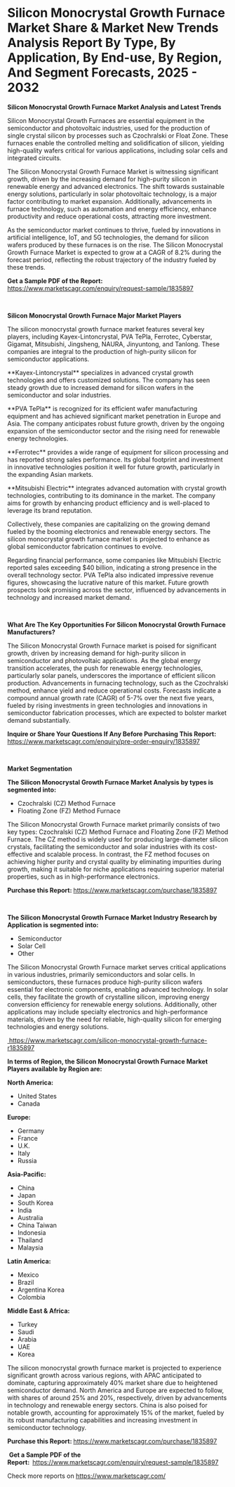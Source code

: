 <p><h1>Silicon Monocrystal Growth Furnace Market Share & Market New Trends Analysis Report By Type, By Application, By End-use, By Region, And Segment Forecasts, 2025 - 2032</h1></p><p><strong>Silicon Monocrystal Growth Furnace Market Analysis and Latest Trends</strong></p>
<p><p>Silicon Monocrystal Growth Furnaces are essential equipment in the semiconductor and photovoltaic industries, used for the production of single crystal silicon by processes such as Czochralski or Float Zone. These furnaces enable the controlled melting and solidification of silicon, yielding high-quality wafers critical for various applications, including solar cells and integrated circuits.</p><p>The Silicon Monocrystal Growth Furnace Market is witnessing significant growth, driven by the increasing demand for high-purity silicon in renewable energy and advanced electronics. The shift towards sustainable energy solutions, particularly in solar photovoltaic technology, is a major factor contributing to market expansion. Additionally, advancements in furnace technology, such as automation and energy efficiency, enhance productivity and reduce operational costs, attracting more investment.</p><p>As the semiconductor market continues to thrive, fueled by innovations in artificial intelligence, IoT, and 5G technologies, the demand for silicon wafers produced by these furnaces is on the rise. The Silicon Monocrystal Growth Furnace Market is expected to grow at a CAGR of 8.2% during the forecast period, reflecting the robust trajectory of the industry fueled by these trends.</p></p>
<p><strong>Get a Sample PDF of the Report:&nbsp;</strong> <a href="https://www.marketscagr.com/enquiry/request-sample/1835897?utm_campaign=2796&utm_medium=2&utm_source=Github&utm_content=ia&utm_term=26032025&utm_id=silicon-monocrystal-growth-furnace">https://www.marketscagr.com/enquiry/request-sample/1835897</a></p>
<p>&nbsp;</p>
<p><strong>Silicon Monocrystal Growth Furnace Major Market Players</strong></p>
<p><p>The silicon monocrystal growth furnace market features several key players, including Kayex-Lintoncrystal, PVA TePla, Ferrotec, Cyberstar, Gigamat, Mitsubishi, Jingsheng, NAURA, Jinyuntong, and Tanlong. These companies are integral to the production of high-purity silicon for semiconductor applications.</p><p>**Kayex-Lintoncrystal** specializes in advanced crystal growth technologies and offers customized solutions. The company has seen steady growth due to increased demand for silicon wafers in the semiconductor and solar industries.</p><p>**PVA TePla** is recognized for its efficient wafer manufacturing equipment and has achieved significant market penetration in Europe and Asia. The company anticipates robust future growth, driven by the ongoing expansion of the semiconductor sector and the rising need for renewable energy technologies.</p><p>**Ferrotec** provides a wide range of equipment for silicon processing and has reported strong sales performance. Its global footprint and investment in innovative technologies position it well for future growth, particularly in the expanding Asian markets.</p><p>**Mitsubishi Electric** integrates advanced automation with crystal growth technologies, contributing to its dominance in the market. The company aims for growth by enhancing product efficiency and is well-placed to leverage its brand reputation.</p><p>Collectively, these companies are capitalizing on the growing demand fueled by the booming electronics and renewable energy sectors. The silicon monocrystal growth furnace market is projected to enhance as global semiconductor fabrication continues to evolve. </p><p>Regarding financial performance, some companies like Mitsubishi Electric reported sales exceeding $40 billion, indicating a strong presence in the overall technology sector. PVA TePla also indicated impressive revenue figures, showcasing the lucrative nature of this market. Future growth prospects look promising across the sector, influenced by advancements in technology and increased market demand.</p></p>
<p>&nbsp;</p>
<p><strong>What Are The Key Opportunities For Silicon Monocrystal Growth Furnace Manufacturers?</strong></p>
<p><p>The Silicon Monocrystal Growth Furnace market is poised for significant growth, driven by increasing demand for high-purity silicon in semiconductor and photovoltaic applications. As the global energy transition accelerates, the push for renewable energy technologies, particularly solar panels, underscores the importance of efficient silicon production. Advancements in furnacing technology, such as the Czochralski method, enhance yield and reduce operational costs. Forecasts indicate a compound annual growth rate (CAGR) of 5-7% over the next five years, fueled by rising investments in green technologies and innovations in semiconductor fabrication processes, which are expected to bolster market demand substantially.</p></p>
<p><strong>Inquire or Share Your Questions If Any Before Purchasing This Report:</strong> <a href="https://www.marketscagr.com/enquiry/pre-order-enquiry/1835897?utm_campaign=2796&utm_medium=2&utm_source=Github&utm_content=ia&utm_term=26032025&utm_id=silicon-monocrystal-growth-furnace">https://www.marketscagr.com/enquiry/pre-order-enquiry/1835897</a></p>
<p>&nbsp;</p>
<p><strong>Market Segmentation</strong></p>
<p><strong>The Silicon Monocrystal Growth Furnace Market Analysis by types is segmented into:</strong></p>
<p><ul><li>Czochralski (CZ) Method Furnace</li><li>Floating Zone (FZ) Method Furnace</li></ul></p>
<p><p>The Silicon Monocrystal Growth Furnace market primarily consists of two key types: Czochralski (CZ) Method Furnace and Floating Zone (FZ) Method Furnace. The CZ method is widely used for producing large-diameter silicon crystals, facilitating the semiconductor and solar industries with its cost-effective and scalable process. In contrast, the FZ method focuses on achieving higher purity and crystal quality by eliminating impurities during growth, making it suitable for niche applications requiring superior material properties, such as in high-performance electronics.</p></p>
<p><strong>Purchase this Report:&nbsp;</strong><a href="https://www.marketscagr.com/purchase/1835897?utm_campaign=2796&utm_medium=2&utm_source=Github&utm_content=ia&utm_term=26032025&utm_id=silicon-monocrystal-growth-furnace">https://www.marketscagr.com/purchase/1835897</a></p>
<p>&nbsp;</p>
<p><strong>The Silicon Monocrystal Growth Furnace Market Industry Research by Application is segmented into:</strong></p>
<p><ul><li>Semiconductor</li><li>Solar Cell</li><li>Other</li></ul></p>
<p><p>The Silicon Monocrystal Growth Furnace market serves critical applications in various industries, primarily semiconductors and solar cells. In semiconductors, these furnaces produce high-purity silicon wafers essential for electronic components, enabling advanced technology. In solar cells, they facilitate the growth of crystalline silicon, improving energy conversion efficiency for renewable energy solutions. Additionally, other applications may include specialty electronics and high-performance materials, driven by the need for reliable, high-quality silicon for emerging technologies and energy solutions.</p></p>
<p><a href="https://www.marketscagr.com/silicon-monocrystal-growth-furnace-r1835897?utm_campaign=2796&utm_medium=2&utm_source=Github&utm_content=ia&utm_term=26032025&utm_id=silicon-monocrystal-growth-furnace">&nbsp;https://www.marketscagr.com/silicon-monocrystal-growth-furnace-r1835897</a></p>
<p><strong>In terms of Region, the Silicon Monocrystal Growth Furnace Market Players available by Region are:</strong></p>
<p>
    <p> <strong> North America: </strong>
        <ul>
            <li>United States</li>
            <li>Canada</li>
        </ul>
        </p> 
    <p> <strong> Europe: </strong>
        <ul>
            <li>Germany</li>
            <li>France</li>
            <li>U.K.</li>
            <li>Italy</li>
            <li>Russia</li>
        </ul>
        </p> 
    <p> <strong> Asia-Pacific: </strong>
        <ul>
            <li>China</li>
            <li>Japan</li>
            <li>South Korea</li>
            <li>India</li>
            <li>Australia</li>
            <li>China Taiwan</li>
            <li>Indonesia</li>
            <li>Thailand</li>
            <li>Malaysia</li>
        </ul>
        </p> 
    <p> <strong> Latin America: </strong>
        <ul>
            <li>Mexico</li>
            <li>Brazil</li>
            <li>Argentina Korea</li>
            <li>Colombia</li>
        </ul>
        </p> 
    <p> <strong> Middle East & Africa: </strong>
        <ul>
            <li>Turkey</li>
            <li>Saudi</li>
            <li>Arabia</li>
            <li>UAE</li>
            <li>Korea</li>
        </ul>
    </p>
    </p>
<p><p>The silicon monocrystal growth furnace market is projected to experience significant growth across various regions, with APAC anticipated to dominate, capturing approximately 40% market share due to heightened semiconductor demand. North America and Europe are expected to follow, with shares of around 25% and 20%, respectively, driven by advancements in technology and renewable energy sectors. China is also poised for notable growth, accounting for approximately 15% of the market, fueled by its robust manufacturing capabilities and increasing investment in semiconductor technology.</p></p>
<p><strong>Purchase this Report: </strong><a href="https://www.marketscagr.com/purchase/1835897?utm_campaign=2796&utm_medium=2&utm_source=Github&utm_content=ia&utm_term=26032025&utm_id=silicon-monocrystal-growth-furnace">https://www.marketscagr.com/purchase/1835897</a></p>
<p>&nbsp;<strong>Get a Sample PDF of the Report:&nbsp;&nbsp;</strong><a href="https://www.marketscagr.com/enquiry/request-sample/1835897?utm_campaign=2796&utm_medium=2&utm_source=Github&utm_content=ia&utm_term=26032025&utm_id=silicon-monocrystal-growth-furnace">https://www.marketscagr.com/enquiry/request-sample/1835897</a></p>
<p><strong></strong></p>
<p>Check more reports on <a href="https://www.marketscagr.com/?utm_campaign=2796&utm_medium=2&utm_source=Github&utm_content=ia&utm_term=26032025&utm_id=silicon-monocrystal-growth-furnace">https://www.marketscagr.com/</a></p>